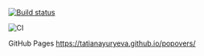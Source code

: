 [![Build status](https://ci.appveyor.com/api/projects/status/44hhxfxkskagk9aj?svg=true)](https://ci.appveyor.com/project/TatianaYuryeva/popovers)

![CI](https://github.com/TatianaYuryeva/popovers/actions/workflows/web.yml/badge.svg)

GitHub Pages https://tatianayuryeva.github.io/popovers/